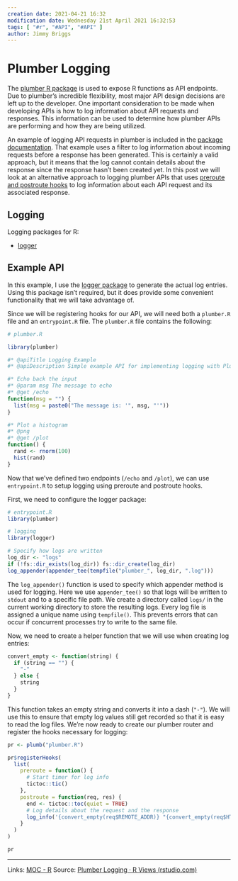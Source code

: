 ```yaml
---
creation date: 2021-04-21 16:32
modification date: Wednesday 21st April 2021 16:32:53
tags: [ "#r", "#API", "#API" ]
author: Jimmy Briggs
---
```


# Plumber Logging

The [plumber R package](https://www.rplumber.io/docs/) is used to expose R functions as API endpoints. Due to plumber’s incredible flexibility, most major API design decisions are left up to the developer. One important consideration to be made when developing APIs is how to log information about API requests and responses. This information can be used to determine how plumber APIs are performing and how they are being utilized.

An example of logging API requests in plumber is included in the [package documentation](https://www.rplumber.io/docs/routing-and-input.html#filters). That example uses a filter to log information about incoming requests before a response has been generated. This is certainly a valid approach, but it means that the log cannot contain details about the response since the response hasn’t been created yet. In this post we will look at an alternative approach to logging plumber APIs that uses [preroute and postroute hooks](https://www.rplumber.io/docs/programmatic-usage.html#router-hooks) to log information about each API request and its associated response.

## Logging

Logging packages for R:

-  [logger](https://daroczig.github.io/logger/)

## Example API

In this example, I use the [logger package](https://daroczig.github.io/logger/) to generate the actual log entries. Using this package isn’t required, but it does provide some convenient functionality that we will take advantage of.

Since we will be registering hooks for our API, we will need both a `plumber.R` file and an `entrypoint.R` file. The `plumber.R` file contains the following:

```r
# plumber.R

library(plumber)

#* @apiTitle Logging Example
#* @apiDescription Simple example API for implementing logging with Plumber

#* Echo back the input
#* @param msg The message to echo
#* @get /echo
function(msg = "") {
  list(msg = paste0("The message is: '", msg, "'"))
}

#* Plot a histogram
#* @png
#* @get /plot
function() {
  rand <- rnorm(100)
  hist(rand)
}
```

Now that we’ve defined two endpoints (`/echo` and `/plot`), we can use `entrypoint.R` to setup logging using preroute and postroute hooks. 

First, we need to configure the logger package:

```R
# entrypoint.R
library(plumber)

# logging
library(logger)

# Specify how logs are written
log_dir <- "logs"
if (!fs::dir_exists(log_dir)) fs::dir_create(log_dir)
log_appender(appender_tee(tempfile("plumber_", log_dir, ".log")))
```

The `log_appender()` function is used to specify which appender method is used for logging. Here we use `appender_tee()` so that logs will be written to `stdout` and to a specific file path. We create a directory called `logs/` in the current working directory to store the resulting logs. Every log file is assigned a unique name using `tempfile()`. This prevents errors that can occur if concurrent processes try to write to the same file.

Now, we need to create a helper function that we will use when creating log entries:

```r
convert_empty <- function(string) {
  if (string == "") {
    "-"
  } else {
    string
  }
}
```

This function takes an empty string and converts it into a dash (`"-"`). We will use this to ensure that empty log values still get recorded so that it is easy to read the log files. We’re now ready to create our plumber router and register the hooks necessary for logging:

```r
pr <- plumb("plumber.R")

pr$registerHooks(
  list(
    preroute = function() {
      # Start timer for log info
      tictoc::tic()
    },
    postroute = function(req, res) {
      end <- tictoc::toc(quiet = TRUE)
      # Log details about the request and the response
      log_info('{convert_empty(req$REMOTE_ADDR)} "{convert_empty(req$HTTP_USER_AGENT)}" {convert_empty(req$HTTP_HOST)} {convert_empty(req$REQUEST_METHOD)} {convert_empty(req$PATH_INFO)} {convert_empty(res$status)} {round(end$toc - end$tic, digits = getOption("digits", 5))}')
    }
  )
)

pr
```

***
Links: [MOC - R](../1-Maps-of-Content/MOC%20-%20R.md)
Source: [Plumber Logging · R Views (rstudio.com)](https://rviews.rstudio.com/2019/08/13/plumber-logging/)

